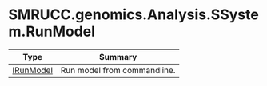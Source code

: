 ﻿
# SMRUCC.genomics.Analysis.SSystem.RunModel

|Type|Summary|
|----|-------|
|[IRunModel](./IRunModel.md)|Run model from commandline.|

